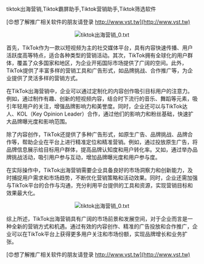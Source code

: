 tiktok出海营销,Tiktok霸屏助手,Tiktok营销助手,Tiktok筛选软件

[😍想了解推广相关软件的朋友请登录 http://www.vst.tw](http://www.vst.tw)

 <center><img src="https://vst.tw/MP4/tuiguang/png/1.png" alt="tiktok出海营销_0.txt"></center>

首先，TikTok作为一款以短视频为主的社交媒体平台，具有内容快速传播、用户活跃度高等特点，适合各种类型的营销活动。其次，TikTok拥有全球化的用户群体，覆盖了众多国家和地区，为企业开拓国际市场提供了广阔的空间。此外，TikTok提供了丰富多样的营销工具和广告形式，如品牌挑战、合作推广等，为企业提供了灵活多样的营销方式。

在TikTok出海营销中，企业可以通过定制化的内容创作吸引目标用户的注意力。例如，通过制作有趣、创新的短视频内容，结合时下流行的音乐、舞蹈等元素，吸引年轻用户的关注，增强品牌影响力和美誉度。同时，企业还可以与TikTok达人、KOL（Key Opinion Leader）合作，通过他们的影响力和粉丝基础，快速扩大品牌曝光度和影响范围。

除了内容创作，TikTok还提供了多种广告形式，如原生广告、品牌挑战、品牌合作等，帮助企业在平台上进行精准定位和精准营销。例如，通过投放原生广告，将品牌信息展示给目标用户群体，提高品牌认知度和用户转化率。又如，通过举办品牌挑战活动，吸引用户参与互动，增加品牌曝光度和用户参与度。

在实际操作中，TikTok出海营销需要企业具备良好的市场洞察力和创新能力，及时捕捉用户需求和市场趋势，不断优化营销策略和活动效果。同时，企业还需加强与TikTok平台的合作与沟通，充分利用平台提供的工具和资源，实现营销目标和效果最大化。

 <center><img src="https://vst.tw/MP4/tuiguang/png/6.png" alt="tiktok出海营销_0.txt"></center>

综上所述，TikTok出海营销具有广阔的市场前景和发展空间，对于企业而言是一种全新的营销方式和机遇。通过有效的内容创作、精准的广告投放和合作推广，企业可以在TikTok平台上获得更多用户关注和市场份额，实现品牌增长和业务扩张。

[😍想了解推广相关软件的朋友请登录 http://www.vst.tw](http://www.vst.tw)



